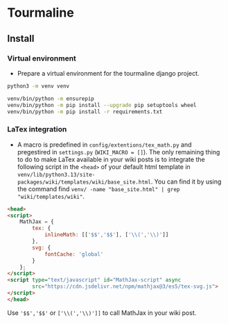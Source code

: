 # Tourmaline

## Install

### Virtual environment
- Prepare a virtual environment for the tourmaline django project.
```bash
python3 -m venv venv
```
```bash
venv/bin/python -m ensurepip
venv/bin/python -m pip install --upgrade pip setuptools wheel
venv/bin/python -m pip install -r requirements.txt
```

### LaTex integration
- A macro is predefined in `config/extentions/tex_math.py` and pregestired in `settings.py` (`WIKI_MACRO = []`). 
The only remaining thing to do to make LaTex available in your wiki posts is to integrate the following script in the `<head>` 
of your default html template in `venv/lib/python3.13/site-packages/wiki/templates/wiki/base_site.html`. 
You can find it by using the command find `venv/ -name "base_site.html" | grep "wiki/templates/wiki"`. 

```html
<head>
<script>
    MathJax = {
        tex: {
            inlineMath: [['$$','$$'], ['\\(','\\)']]
        },
        svg: {
            fontCache: 'global'
        }
    };
</script>
<script type="text/javascript" id="MathJax-script" async
        src="https://cdn.jsdelivr.net/npm/mathjax@3/es5/tex-svg.js">
</script>
</head>
```

Use `'$$','$$'` or `['\\(','\\)']]` to call MathJax in your wiki post.

